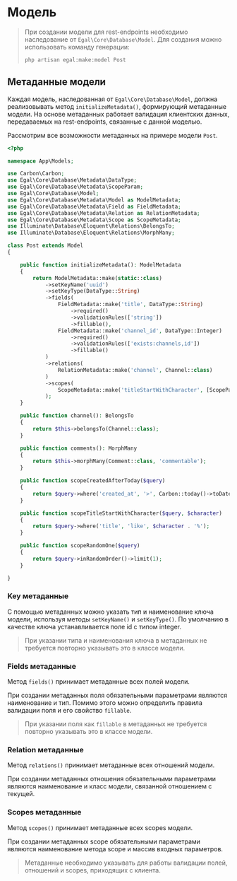 # Модель

>При создании модели для rest-endpoints необходимо наследование от `Egal\Core\Database\Model`. Для создания можно 
>использовать команду генерации:
>```bash
>php artisan egal:make:model Post
>```

## Метаданные модели

Каждая модель, наследованная от `Egal\Core\Database\Model`, должна реализовывать метод `initializeMetadata()`,
формирующий метаданные модели. На основе метаданных работает валидация клиентских данных, передаваемых на rest-endpoints,
связанные с данной моделью.

Рассмотрим все возможности метаданных на примере модели `Post`.

```php
<?php

namespace App\Models;

use Carbon\Carbon;
use Egal\Core\Database\Metadata\DataType;
use Egal\Core\Database\Metadata\ScopeParam;
use Egal\Core\Database\Model;
use Egal\Core\Database\Metadata\Model as ModelMetadata;
use Egal\Core\Database\Metadata\Field as FieldMetadata;
use Egal\Core\Database\Metadata\Relation as RelationMetadata;
use Egal\Core\Database\Metadata\Scope as ScopeMetadata;
use Illuminate\Database\Eloquent\Relations\BelongsTo;
use Illuminate\Database\Eloquent\Relations\MorphMany;

class Post extends Model
{

    public function initializeMetadata(): ModelMetadata
    {
        return ModelMetadata::make(static::class)
            ->setKeyName('uuid')
            ->setKeyType(DataType::String)
            ->fields(
                FieldMetadata::make('title', DataType::String)
                    ->required()
                    ->validationRules(['string'])
                    ->fillable(),
                FieldMetadata::make('channel_id', DataType::Integer)
                    ->required()
                    ->validationRules(['exists:channels,id'])
                    ->fillable()
            )
            ->relations(
                RelationMetadata::make('channel', Channel::class)
            )
            ->scopes(
                ScopeMetadata::make('titleStartWithCharacter', [ScopeParam::make('character', DataType::String)])
            );
    }

    public function channel(): BelongsTo
    {
        return $this->belongsTo(Channel::class);
    }

    public function comments(): MorphMany
    {
        return $this->morphMany(Comment::class, 'commentable');
    }

    public function scopeCreatedAfterToday($query)
    {
        return $query->where('created_at', '>', Carbon::today()->toDateString());
    }

    public function scopeTitleStartWithCharacter($query, $character)
    {
        return $query->where('title', 'like', $character . '%');
    }

    public function scopeRandomOne($query)
    {
        return $query->inRandomOrder()->limit(1);
    }

}
```

### Key метаданные

С помощью метаданных можно указать тип и наименование ключа модели, используя методы `setKeyName()` и `setKeyType()`. По 
умолчанию в качестве ключа устанавливается поле id с типом integer.

>При указании типа и наименования ключа в метаданных не требуется повторно указывать это в классе модели.

### Fields метаданные

Метод `fields()` принимает метаданные всех полей модели. 

При создании метаданных поля обязательными параметрами являются 
наименование и тип. Помимо этого можно определить правила валидации поля и его свойство `fillable`. 

>При указании поля как `fillable` в метаданных не требуется повторно указывать это в классе модели.

### Relation метаданные 

Метод `relations()` принимает метаданные всех отношений модели.

При создании метаданных отношения обязательными параметрами являются
наименование и класс модели, связанной отношением с текущей.

### Scopes метаданные  

Метод `scopes()` принимает метаданные всех scopes модели.

При создании метаданных scope обязательными параметрами являются
наименование метода scope и массив входных параметров.

> Метаданные необходимо указывать для работы валидации полей, отношений и scopes, приходящих с клиента.